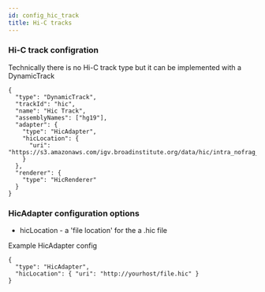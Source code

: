 ```yaml
---
id: config_hic_track
title: Hi-C tracks
---
```


### Hi-C track configration

Technically there is no Hi-C track type but it can be implemented with a DynamicTrack

    {
      "type": "DynamicTrack",
      "trackId": "hic",
      "name": "Hic Track",
      "assemblyNames": ["hg19"],
      "adapter": {
        "type": "HicAdapter",
        "hicLocation": {
          "uri": "https://s3.amazonaws.com/igv.broadinstitute.org/data/hic/intra_nofrag_30.hic"
        }
      },
      "renderer": {
        "type": "HicRenderer"
      }
    }

### HicAdapter configuration options

- hicLocation - a 'file location' for the a .hic file

Example HicAdapter config

    {
      "type": "HicAdapter",
      "hicLocation": { "uri": "http://yourhost/file.hic" }
    }
